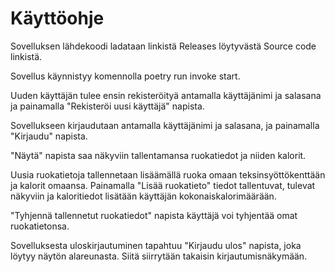 # Käyttöohje

Sovelluksen lähdekoodi ladataan linkistä Releases löytyvästä Source code linkistä. 

Sovellus käynnistyy komennolla poetry run invoke start.

Uuden käyttäjän tulee ensin rekisteröityä antamalla käyttäjänimi ja salasana ja painamalla "Rekisteröi uusi käyttäjä" napista.

Sovellukseen kirjaudutaan antamalla käyttäjänimi ja salasana, ja painamalla "Kirjaudu" napista.

"Näytä" napista saa näkyviin tallentamansa ruokatiedot ja niiden kalorit.

Uusia ruokatietoja tallennetaan lisäämällä ruoka omaan teksinsyöttökenttään ja kalorit omaansa. Painamalla "Lisää ruokatieto" tiedot tallentuvat, tulevat näkyviin ja kaloritiedot lisätään käyttäjän kokonaiskalorimäärään.

"Tyhjennä tallennetut ruokatiedot" napista käyttäjä voi tyhjentää omat ruokatietonsa.

Sovelluksesta uloskirjautuminen tapahtuu "Kirjaudu ulos" napista, joka löytyy näytön alareunasta. Siitä siirrytään takaisin kirjautumisnäkymään.

